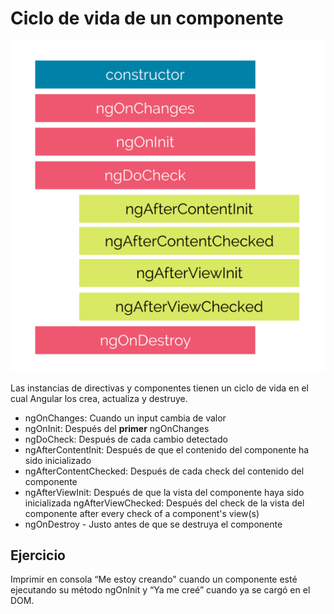 # Ciclo de vida de un componente
![Lifecycle](https://raw.githubusercontent.com/DeybeeCZ/rp_capa/master/Conceptos/img/lifecycle.png)

Las instancias de directivas y componentes tienen un ciclo de vida en el cual Angular los crea, actualiza y destruye.

* ngOnChanges: Cuando un input cambia de valor
* ngOnInit: Después del **primer** ngOnChanges
* ngDoCheck: Después de cada cambio detectado
* ngAfterContentInit: Después de que el contenido del componente ha sido inicializado
* ngAfterContentChecked: Después de cada check del contenido del componente
* ngAfterViewInit: Después de que la vista del componente haya sido inicializada
ngAfterViewChecked: Después del check de la vista del componente after every check of a component's view(s)
* ngOnDestroy - Justo antes de que se destruya el componente

## Ejercicio
Imprimir en consola “Me estoy creando" cuando un componente esté ejecutando su método ngOnInit y “Ya me creé” cuando ya se cargó en el DOM.
